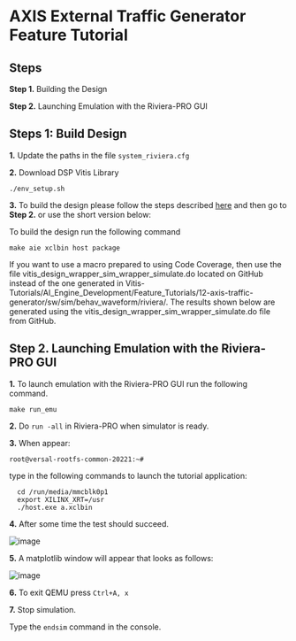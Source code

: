 # **AXIS External Traffic Generator Feature Tutorial**

## **Steps**

**Step 1.** Building the Design

**Step 2.** Launching Emulation with the Riviera-PRO GUI


## **Steps 1: Build Design** 

  **1.** Update the paths in the file `system_riviera.cfg`
  
  **2.** Download DSP Vitis Library
  
   `./env_setup.sh`

  **3.** To build the design please follow the steps described [here](https://github.com/Xilinx/Vitis-Tutorials/tree/2022.1/AI_Engine_Development/Feature_Tutorials/12-axis-traffic-generator) and then go to **Step 2.** or use the short version below:

  To build the design run the following command
  
  `make aie xclbin host package`
  
  If you want to use a macro prepared to using Code Coverage, then use the file vitis_design_wrapper_sim_wrapper_simulate.do located on GitHub instead of the one generated in Vitis-Tutorials/AI_Engine_Development/Feature_Tutorials/12-axis-traffic-generator/sw/sim/behav_waveform/riviera/. The results shown below are generated using the vitis_design_wrapper_sim_wrapper_simulate.do file from GitHub.

## **Step 2.** Launching Emulation with the Riviera-PRO GUI

  **1.** To launch emulation with the Riviera-PRO GUI run the following command.  

  `make run_emu`
  
  **2.** Do `run -all` in Riviera-PRO when simulator is ready.

  **3.** When appear: 

  `root@versal-rootfs-common-20221:~#`

  type in the following commands to launch the tutorial application:
```
  cd /run/media/mmcblk0p1
  export XILINX_XRT=/usr
  ./host.exe a.xclbin
```

  **4.** After some time the test should succeed.

  ![image](https://github.com/maciejpasierbek/Riviera-PRO/assets/38097741/bc03c823-c663-4161-ab23-fb3c009879a0)
  
  **5.** A matplotlib window will appear that looks as follows:
  
  ![image](https://github.com/maciejpasierbek/Riviera-PRO/assets/38097741/a9d5415d-7640-47dd-8bee-55477ce21c2a)

  **6.** To exit QEMU press `Ctrl+A, x`

  **7.** Stop simulation.

  Type the `endsim` command in the console.


  




